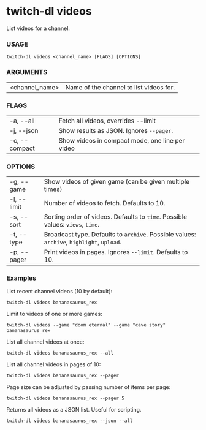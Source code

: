 <!-- ------------------- generated docs start ------------------- -->
# twitch-dl videos

List videos for a channel.

### USAGE

```
twitch-dl videos <channel_name> [FLAGS] [OPTIONS]
```

### ARGUMENTS

<table>
<tbody>
<tr>
    <td class="code">&lt;channel_name&gt;</td>
    <td>Name of the channel to list videos for.</td>
</tr>
</tbody>
</table>

### FLAGS

<table>
<tbody>
<tr>
    <td class="code">-a, --all</td>
    <td>Fetch all videos, overrides --limit</td>
</tr>

<tr>
    <td class="code">-j, --json</td>
    <td>Show results as JSON. Ignores <code>--pager</code>.</td>
</tr>

<tr>
    <td class="code">-c, --compact</td>
    <td>Show videos in compact mode, one line per video</td>
</tr>
</tbody>
</table>

### OPTIONS

<table>
<tbody>
<tr>
    <td class="code">-g, --game</td>
    <td>Show videos of given game (can be given multiple times)</td>
</tr>

<tr>
    <td class="code">-l, --limit</td>
    <td>Number of videos to fetch. Defaults to 10.</td>
</tr>

<tr>
    <td class="code">-s, --sort</td>
    <td>Sorting order of videos. Defaults to <code>time</code>. Possible values: <code>views</code>, <code>time</code>.</td>
</tr>

<tr>
    <td class="code">-t, --type</td>
    <td>Broadcast type. Defaults to <code>archive</code>. Possible values: <code>archive</code>, <code>highlight</code>, <code>upload</code>.</td>
</tr>

<tr>
    <td class="code">-p, --pager</td>
    <td>Print videos in pages. Ignores <code>--limit</code>. Defaults to 10.</td>
</tr>
</tbody>
</table>

<!-- ------------------- generated docs end ------------------- -->

### Examples

List recent channel videos (10 by default):

```
twitch-dl videos bananasaurus_rex
```

Limit to videos of one or more games:

```
twitch-dl videos --game "doom eternal" --game "cave story" bananasaurus_rex
```

List all channel videos at once:

```
twitch-dl videos bananasaurus_rex --all
```

List all channel videos in pages of 10:

```
twitch-dl videos bananasaurus_rex --pager
```

Page size can be adjusted by passing number of items per page:

```
twitch-dl videos bananasaurus_rex --pager 5
```

Returns all videos as a JSON list. Useful for scripting.

```
twitch-dl videos bananasaurus_rex --json --all
```